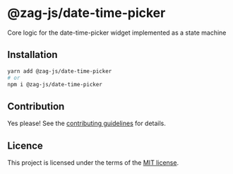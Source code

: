 # @zag-js/date-time-picker

Core logic for the date-time-picker widget implemented as a state machine

## Installation

```sh
yarn add @zag-js/date-time-picker
# or
npm i @zag-js/date-time-picker
```

## Contribution

Yes please! See the [contributing guidelines](https://github.com/chakra-ui/zag/blob/main/CONTRIBUTING.md) for details.

## Licence

This project is licensed under the terms of the [MIT license](https://github.com/chakra-ui/zag/blob/main/LICENSE).
